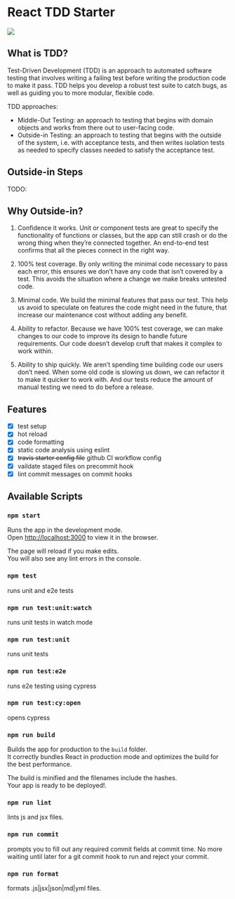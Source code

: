 # React TDD Starter

![](https://github.com/theashraf/react-starter/workflows/CI/badge.svg)

## What is TDD?

Test-Driven Development (TDD) is an approach to automated software testing that involves writing a failing test before writing the production code to make it pass. TDD helps you develop a robust test suite to catch bugs, as well as guiding you to more modular, flexible code.

TDD approaches:

- Middle-Out Testing: an approach to testing that begins with domain objects and works from there out to user-facing code.
- Outside-in Testing: an approach to testing that begins with the outside of the system, i.e. with acceptance tests, and then writes isolation tests as needed to specify classes needed to satisfy the acceptance test.

## Outside-in Steps

TODO:

## Why Outside-in?

1. Confidence it works. Unit or component tests are great to specify the functionality of functions or classes, but the app can still crash or do the wrong thing when they’re connected together. An end-to-end test confirms that all the pieces connect in the right way.

2. 100% test coverage. By only writing the minimal code necessary to pass each error, this ensures we don’t have any code that isn’t covered by a test. This avoids the situation where a change we make breaks untested code.

3. Minimal code. We build the minimal features that pass our test. This help us avoid to speculate on features the code might need in the future, that increase our maintenance cost without adding any benefit.

4. Ability to refactor. Because we have 100% test coverage, we can make changes to our code to improve its design to handle future requirements. Our code doesn’t develop cruft that makes it complex to work within.

5. Ability to ship quickly. We aren’t spending time building code our users don’t need. When some old code is slowing us down, we can refactor it to make it quicker to work with. And our tests reduce the amount of manual testing we need to do before a release.

## Features

- [x] test setup
- [x] hot reload
- [x] code formatting
- [x] static code analysis using eslint
- [x] ~~travis starter config file~~ github CI workflow config
- [x] vaildate staged files on precommit hook
- [x] lint commit messages on commit hooks

## Available Scripts

### `npm start`

Runs the app in the development mode.<br>
Open [http://localhost:3000](http://localhost:3000) to view it in the browser.

The page will reload if you make edits.<br>
You will also see any lint errors in the console.

### `npm test`

runs unit and e2e tests<br>

### `npm run test:unit:watch`

runs unit tests in watch mode

### `npm run test:unit`

runs unit tests

### `npm run test:e2e`

runs e2e testing using cypress

### `npm run test:cy:open`

opens cypress

### `npm run build`

Builds the app for production to the `build` folder.<br>
It correctly bundles React in production mode and optimizes the build for the best performance.

The build is minified and the filenames include the hashes.<br>
Your app is ready to be deployed!.

### `npm run lint`

lints js and jsx files.

### `npm run commit`

prompts you to fill out any required commit fields at commit time. No more waiting until later for a git commit hook to run and reject your commit.

### `npm run format`

formats .js|jsx|json|md|yml files.
